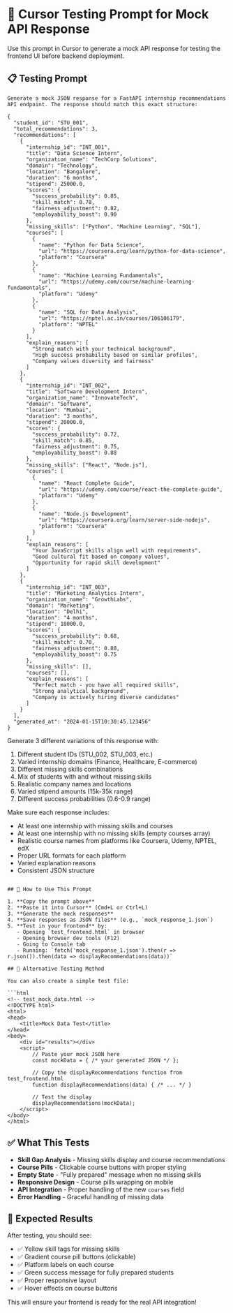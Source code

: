 # 🧪 Cursor Testing Prompt for Mock API Response

Use this prompt in Cursor to generate a mock API response for testing the frontend UI before backend deployment.

## 📋 Testing Prompt

```
Generate a mock JSON response for a FastAPI internship recommendations API endpoint. The response should match this exact structure:

{
  "student_id": "STU_001",
  "total_recommendations": 3,
  "recommendations": [
    {
      "internship_id": "INT_001",
      "title": "Data Science Intern",
      "organization_name": "TechCorp Solutions",
      "domain": "Technology",
      "location": "Bangalore",
      "duration": "6 months",
      "stipend": 25000.0,
      "scores": {
        "success_probability": 0.85,
        "skill_match": 0.78,
        "fairness_adjustment": 0.82,
        "employability_boost": 0.90
      },
      "missing_skills": ["Python", "Machine Learning", "SQL"],
      "courses": [
        {
          "name": "Python for Data Science",
          "url": "https://coursera.org/learn/python-for-data-science",
          "platform": "Coursera"
        },
        {
          "name": "Machine Learning Fundamentals",
          "url": "https://udemy.com/course/machine-learning-fundamentals",
          "platform": "Udemy"
        },
        {
          "name": "SQL for Data Analysis",
          "url": "https://nptel.ac.in/courses/106106179",
          "platform": "NPTEL"
        }
      ],
      "explain_reasons": [
        "Strong match with your technical background",
        "High success probability based on similar profiles",
        "Company values diversity and fairness"
      ]
    },
    {
      "internship_id": "INT_002", 
      "title": "Software Development Intern",
      "organization_name": "InnovateTech",
      "domain": "Software",
      "location": "Mumbai",
      "duration": "3 months",
      "stipend": 20000.0,
      "scores": {
        "success_probability": 0.72,
        "skill_match": 0.85,
        "fairness_adjustment": 0.75,
        "employability_boost": 0.88
      },
      "missing_skills": ["React", "Node.js"],
      "courses": [
        {
          "name": "React Complete Guide",
          "url": "https://udemy.com/course/react-the-complete-guide",
          "platform": "Udemy"
        },
        {
          "name": "Node.js Development",
          "url": "https://coursera.org/learn/server-side-nodejs",
          "platform": "Coursera"
        }
      ],
      "explain_reasons": [
        "Your JavaScript skills align well with requirements",
        "Good cultural fit based on company values",
        "Opportunity for rapid skill development"
      ]
    },
    {
      "internship_id": "INT_003",
      "title": "Marketing Analytics Intern", 
      "organization_name": "GrowthLabs",
      "domain": "Marketing",
      "location": "Delhi",
      "duration": "4 months",
      "stipend": 18000.0,
      "scores": {
        "success_probability": 0.68,
        "skill_match": 0.70,
        "fairness_adjustment": 0.80,
        "employability_boost": 0.75
      },
      "missing_skills": [],
      "courses": [],
      "explain_reasons": [
        "Perfect match - you have all required skills",
        "Strong analytical background",
        "Company is actively hiring diverse candidates"
      ]
    }
  ],
  "generated_at": "2024-01-15T10:30:45.123456"
}
```

Generate 3 different variations of this response with:
1. Different student IDs (STU_002, STU_003, etc.)
2. Varied internship domains (Finance, Healthcare, E-commerce)
3. Different missing skills combinations
4. Mix of students with and without missing skills
5. Realistic company names and locations
6. Varied stipend amounts (15k-35k range)
7. Different success probabilities (0.6-0.9 range)

Make sure each response includes:
- At least one internship with missing skills and courses
- At least one internship with no missing skills (empty courses array)
- Realistic course names from platforms like Coursera, Udemy, NPTEL, edX
- Proper URL formats for each platform
- Varied explanation reasons
- Consistent JSON structure
```

## 🎯 How to Use This Prompt

1. **Copy the prompt above**
2. **Paste it into Cursor** (Cmd+L or Ctrl+L)
3. **Generate the mock responses**
4. **Save responses as JSON files** (e.g., `mock_response_1.json`)
5. **Test in your frontend** by:
   - Opening `test_frontend.html` in browser
   - Opening browser dev tools (F12)
   - Going to Console tab
   - Running: `fetch('mock_response_1.json').then(r => r.json()).then(data => displayRecommendations(data))`

## 🔧 Alternative Testing Method

You can also create a simple test file:

```html
<!-- test_mock_data.html -->
<!DOCTYPE html>
<html>
<head>
    <title>Mock Data Test</title>
</head>
<body>
    <div id="results"></div>
    <script>
        // Paste your mock JSON here
        const mockData = { /* your generated JSON */ };
        
        // Copy the displayRecommendations function from test_frontend.html
        function displayRecommendations(data) { /* ... */ }
        
        // Test the display
        displayRecommendations(mockData);
    </script>
</body>
</html>
```

## ✅ What This Tests

- **Skill Gap Analysis** - Missing skills display and course recommendations
- **Course Pills** - Clickable course buttons with proper styling
- **Empty State** - "Fully prepared" message when no missing skills
- **Responsive Design** - Course pills wrapping on mobile
- **API Integration** - Proper handling of the new `courses` field
- **Error Handling** - Graceful handling of missing data

## 🚀 Expected Results

After testing, you should see:
- ✅ Yellow skill tags for missing skills
- ✅ Gradient course pill buttons (clickable)
- ✅ Platform labels on each course
- ✅ Green success message for fully prepared students
- ✅ Proper responsive layout
- ✅ Hover effects on course buttons

This will ensure your frontend is ready for the real API integration!
